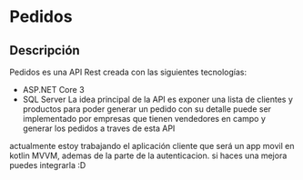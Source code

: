 # Pedidos
## Descripción
Pedidos es una API Rest creada con las siguientes tecnologías:
- ASP.NET Core 3
- SQL Server
La idea principal de la API es exponer una lista de clientes y productos para poder generar un pedido con su detalle
puede ser implementado por empresas que tienen vendedores en campo y generar los pedidos a traves de esta API

actualmente estoy trabajando el aplicación cliente que será un app movil en kotlin MVVM, ademas de la parte de la autenticacion.
si haces una mejora puedes integrarla :D
